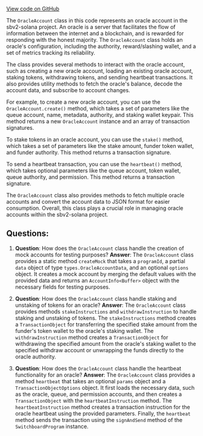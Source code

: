 [View code on GitHub](https://github.com/switchboard-xyz/sbv2-solana/blob/master/javascript/solana.js/src/accounts/oracleAccount.ts)

The `OracleAccount` class in this code represents an oracle account in the sbv2-solana project. An oracle is a server that facilitates the flow of information between the internet and a blockchain, and is rewarded for responding with the honest majority. The `OracleAccount` class holds an oracle's configuration, including the authority, reward/slashing wallet, and a set of metrics tracking its reliability.

The class provides several methods to interact with the oracle account, such as creating a new oracle account, loading an existing oracle account, staking tokens, withdrawing tokens, and sending heartbeat transactions. It also provides utility methods to fetch the oracle's balance, decode the account data, and subscribe to account changes.

For example, to create a new oracle account, you can use the `OracleAccount.create()` method, which takes a set of parameters like the queue account, name, metadata, authority, and staking wallet keypair. This method returns a new `OracleAccount` instance and an array of transaction signatures.

To stake tokens in an oracle account, you can use the `stake()` method, which takes a set of parameters like the stake amount, funder token wallet, and funder authority. This method returns a transaction signature.

To send a heartbeat transaction, you can use the `heartbeat()` method, which takes optional parameters like the queue account, token wallet, queue authority, and permission. This method returns a transaction signature.

The `OracleAccount` class also provides methods to fetch multiple oracle accounts and convert the account data to JSON format for easier consumption. Overall, this class plays a crucial role in managing oracle accounts within the sbv2-solana project.
## Questions: 
 1. **Question**: How does the `OracleAccount` class handle the creation of mock accounts for testing purposes?
   **Answer**: The `OracleAccount` class provides a static method `createMock` that takes a `programId`, a partial `data` object of type `types.OracleAccountData`, and an optional `options` object. It creates a mock account by merging the default values with the provided data and returns an `AccountInfo<Buffer>` object with the necessary fields for testing purposes.

2. **Question**: How does the `OracleAccount` class handle staking and unstaking of tokens for an oracle?
   **Answer**: The `OracleAccount` class provides methods `stakeInstructions` and `withdrawInstruction` to handle staking and unstaking of tokens. The `stakeInstructions` method creates a `TransactionObject` for transferring the specified stake amount from the funder's token wallet to the oracle's staking wallet. The `withdrawInstruction` method creates a `TransactionObject` for withdrawing the specified amount from the oracle's staking wallet to the specified withdraw account or unwrapping the funds directly to the oracle authority.

3. **Question**: How does the `OracleAccount` class handle the heartbeat functionality for an oracle?
   **Answer**: The `OracleAccount` class provides a method `heartbeat` that takes an optional `params` object and a `TransactionObjectOptions` object. It first loads the necessary data, such as the oracle, queue, and permission accounts, and then creates a `TransactionObject` with the `heartbeatInstruction` method. The `heartbeatInstruction` method creates a transaction instruction for the oracle heartbeat using the provided parameters. Finally, the `heartbeat` method sends the transaction using the `signAndSend` method of the `SwitchboardProgram` instance.